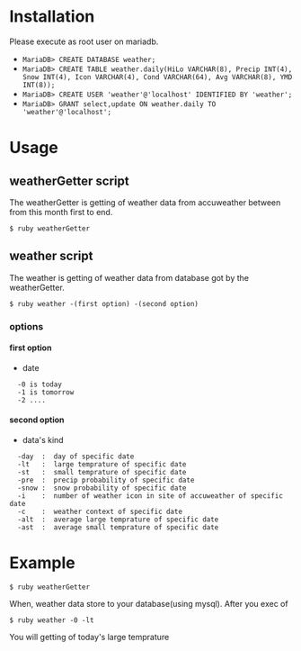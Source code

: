 # Installation
Please execute as root user on mariadb.
- ``MariaDB> CREATE DATABASE weather;``
- ``MariaDB> CREATE TABLE weather.daily(HiLo VARCHAR(8), Precip INT(4), Snow INT(4), Icon VARCHAR(4), Cond VARCHAR(64), Avg VARCHAR(8), YMD INT(8));``
- ``MariaDB> CREATE USER 'weather'@'localhost' IDENTIFIED BY 'weather';``
- ``MariaDB> GRANT select,update ON weather.daily TO 'weather'@'localhost';``

# Usage

## weatherGetter script
The weatherGetter is getting of weather data from accuweather between from this month first to end.
```
$ ruby weatherGetter
```

## weather script
The weather is getting of weather data from database got by the weatherGetter.
```
$ ruby weather -(first option) -(second option)
```

### options

#### first option
- date
```
  -0 is today
  -1 is tomorrow
  -2 ....
```

#### second option
- data's kind
```
  -day  :  day of specific date
  -lt   :  large temprature of specific date
  -st   :  small temprature of specific date
  -pre  :  precip probability of specific date
  -snow :  snow probability of specific date
  -i    :  number of weather icon in site of accuweather of specific date
  -c    :  weather context of specific date
  -alt  :  average large temprature of specific date
  -ast  :  average small temprature of specific date
```

# Example
```
$ ruby weatherGetter
```
When, weather data store to your database(using mysql).
After you exec of
```
$ ruby weather -0 -lt
```
You will getting of today's large temprature
